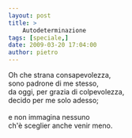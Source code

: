 ```yaml
---
layout: post
title: >
    Autodeterminazione
tags: [speciale,]
date: 2009-03-20 17:04:00
author: pietro
---
```

Oh che strana consapevolezza,<br/>sono padrone di me stesso,<br/>da oggi, per grazia di colpevolezza,<br/>decido per me solo adesso;<br/><br/>e non immagina nessuno<br/>ch'è sceglier anche venir meno.
